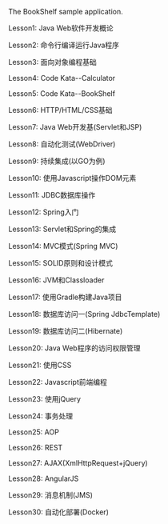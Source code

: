 The BookShelf sample application.

Lesson1: Java Web软件开发概论

Lesson2: 命令行编译运行Java程序

Lesson3: 面向对象编程基础

Lesson4: Code Kata--Calculator

Lesson5: Code Kata--BookShelf

Lesson6: HTTP/HTML/CSS基础

Lesson7: Java Web开发基(Servlet和JSP)

Lesson8: 自动化测试(WebDriver)

Lesson9: 持续集成(以GO为例)

Lesson10: 使用Javascript操作DOM元素

Lesson11: JDBC数据库操作

Lesson12: Spring入门

Lesson13: Servlet和Spring的集成

Lesson14: MVC模式(Spring MVC)

Lesson15: SOLID原则和设计模式

Lesson16: JVM和Classloader

Lesson17: 使用Gradle构建Java项目

Lesson18: 数据库访问一(Spring JdbcTemplate)

Lesson19: 数据库访问二(Hibernate)

Lesson20: Java Web程序的访问权限管理

Lesson21: 使用CSS

Lesson22: Javascript前端编程

Lesson23: 使用jQuery

Lesson24: 事务处理

Lesson25: AOP

Lesson26: REST

Lesson27: AJAX(XmlHttpRequest+jQuery)

Lesson28: AngularJS

Lesson29: 消息机制(JMS)

Lesson30: 自动化部署(Docker)
